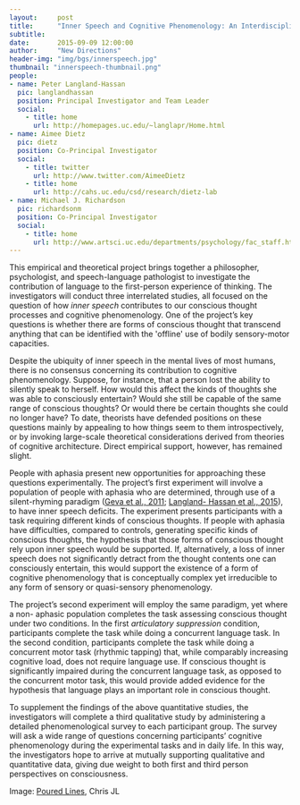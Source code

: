 ```yaml
---
layout:     post
title:      "Inner Speech and Cognitive Phenomenology: An Interdisciplinary Investigation of What it is Like to Think Without Words"
subtitle:   
date:       2015-09-09 12:00:00
author:     "New Directions"
header-img: "img/bgs/innerspeech.jpg"
thumbnail: "innerspeech-thumbnail.png"
people:
- name: Peter Langland-Hassan
  pic: langlandhassan
  position: Principal Investigator and Team Leader
  social:
    - title: home
      url: http://homepages.uc.edu/~langlapr/Home.html
- name: Aimee Dietz
  pic: dietz
  position: Co-Principal Investigator
  social:
    - title: twitter
      url: http://www.twitter.com/AimeeDietz
    - title: home
      url: http://cahs.uc.edu/csd/research/dietz-lab
- name: Michael J. Richardson
  pic: richardsonm
  position: Co-Principal Investigator
  social:
    - title: home
      url: http://www.artsci.uc.edu/departments/psychology/fac_staff.html?eid=richamo&thecomp=uceprof
---
```


This empirical and theoretical project brings together a philosopher, psychologist, and speech-language pathologist to investigate the contribution of language to the first-person experience of thinking. The investigators will conduct three interrelated studies, all focused on the question of how _inner speech_ contributes to our conscious thought processes and cognitive phenomenology. One of the project’s key questions is whether there are forms of conscious thought that transcend anything that can be identified with the 'offline' use of bodily sensory-motor capacities.

Despite the ubiquity of inner speech in the mental lives of most humans, there is no consensus concerning its contribution to cognitive phenomenology. Suppose, for instance, that a person lost the ability to silently speak to herself. How would this affect the kinds of thoughts she was able to consciously entertain? Would she still be capable of the same range of conscious thoughts? Or would there be certain thoughts she could no longer have? To date, theorists have defended positions on these questions mainly by appealing to how things seem to them introspectively, or by invoking large-scale theoretical considerations derived from theories of cognitive architecture. Direct empirical support, however, has remained slight.

People with aphasia present new opportunities for approaching these questions experimentally. The project’s first experiment will involve a population of people with aphasia who are determined, through use of a silent-rhyming paradigm ([Geva et al., 2011](http://doi.org/10.1080/02687038.2010.511236); [Langland- Hassan et al., 2015](http://doi.org/10.3389/fpsyg.2015.00528)), to have inner speech deficits. The experiment presents participants with a task requiring different kinds of conscious thoughts. If people with aphasia have difficulties, compared to controls, generating specific kinds of conscious thoughts, the hypothesis that those forms of conscious thought rely upon inner speech would be supported. If, alternatively, a loss of inner speech does not significantly detract from the thought contents one can consciously entertain, this would support the existence of a form of cognitive phenomenology that is conceptually complex yet irreducible to any form of sensory or quasi-sensory phenomenology.

The project’s second experiment will employ the same paradigm, yet where a non- aphasic population completes the task assessing conscious thought under two conditions. In the first _articulatory suppression_ condition, participants complete the task while doing a concurrent language task. In the second condition, participants complete the task while doing a concurrent motor task (rhythmic tapping) that, while comparably increasing cognitive load, does not require language use. If conscious thought is significantly impaired during the concurrent language task, as opposed to the concurrent motor task, this would provide added evidence for the hypothesis that language plays an important role in conscious thought.

To supplement the findings of the above quantitative studies, the investigators will complete a third qualitative study by administering a detailed phenomenological survey to each participant group. The survey will ask a wide range of questions concerning participants’ cognitive phenomenology during the experimental tasks and in daily life. In this way, the investigators hope to arrive at mutually supporting qualitative and quantitative data, giving due weight to both first and third person perspectives on consciousness.

<span class="caption text-muted">Image: 
<a href="https://www.flickr.com/photos/chrisjl/4814907958/" target="_blank">Poured Lines</a>, Chris JL</span>

